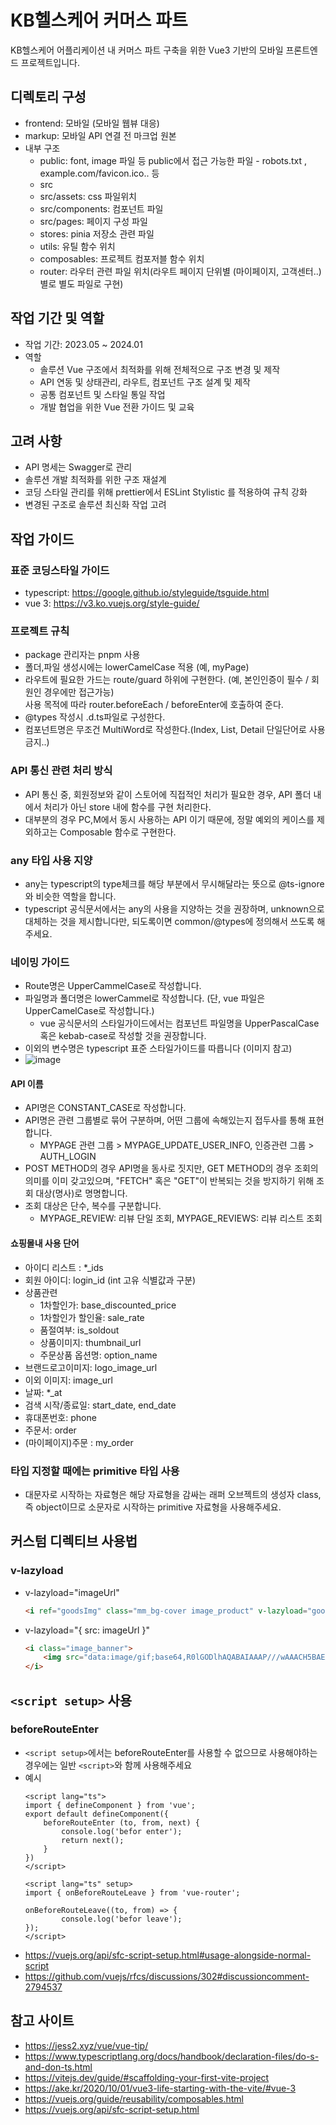 # KB헬스케어 커머스 파트
KB헬스케어 어플리케이션 내 커머스 파트 구축을 위한 Vue3 기반의 모바일 프론트엔드 프로젝트입니다.  
  
## 디렉토리 구성
+ frontend: 모바일 (모바일 웹뷰 대응)  
+ markup: 모바일 API 연결 전 마크업 원본  
+ 내부 구조
	- public: font, image 파일 등 public에서 접근 가능한 파일 - robots.txt , example.com/favicon.ico.. 등
	- src
	- src/assets: css 파일위치 
	- src/components: 컴포넌트 파일 
	- src/pages: 페이지 구성 파일 
	- stores: pinia 저장소 관련 파일
	- utils: 유틸 함수 위치 
	- composables: 프로젝트 컴포저블 함수 위치 
	- router: 라우터 관련 파일 위치(라우트 페이지 단위별 (마이페이지, 고객센터..) 별로 별도 파일로 구현)
  
## 작업 기간 및 역할
+ 작업 기간: 2023.05 ~ 2024.01  
+ 역할  
	- 솔루션 Vue 구조에서 최적화를 위해 전체적으로 구조 변경 및 제작  
	- API 연동 및 상태관리, 라우트, 컴포넌트 구조 설계 및 제작  
	- 공통 컴포넌트 및 스타일 통일 작업  
	- 개발 협업을 위한 Vue 전환 가이드 및 교육  

## 고려 사항  
+ API 명세는 Swagger로 관리  
+ 솔루션 개발 최적화를 위한 구조 재설계  
+ 코딩 스타일 관리를 위해 prettier에서 ESLint Stylistic 를 적용하여 규칙 강화  
+ 변경된 구조로 솔루션 최신화 작업 고려  
  
## 작업 가이드
### 표준 코딩스타일 가이드
+ typescript: https://google.github.io/styleguide/tsguide.html
+ vue 3: https://v3.ko.vuejs.org/style-guide/

### 프로젝트 규칙 
+ package 관리자는 pnpm 사용  
+ 폴더,파일 생성시에는 lowerCamelCase 적용 (예, myPage)  
+ 라우트에 필요한 가드는 route/guard 하위에 구현한다. (예, 본인인증이 필수 / 회원인 경우에만 접근가능)  
  사용 목적에 따라 router.beforeEach / beforeEnter에 호출하여 준다.  
+ @types 작성시 .d.ts파일로 구성한다.  
+ 컴포넌트명은 무조건 MultiWord로 작성한다.(Index, List, Detail 단일단어로 사용 금지..)  

### API 통신 관련 처리 방식
+ API 통신 중, 회원정보와 같이 스토어에 직접적인 처리가 필요한 경우, API 폴더 내에서 처리가 아닌 store 내에 함수를 구현 처리한다.
+ 대부분의 경우 PC,M에서 동시 사용하는 API 이기 때문에, 정말 예외의 케이스를 제외하고는 Composable 함수로 구현한다.

### any 타입 사용 지양
+ any는 typescript의 type체크를 해당 부분에서 무시해달라는 뜻으로 @ts-ignore 와 비슷한 역할을 합니다.
+ typescript 공식문서에서는 any의 사용을 지양하는 것을 권장하며, unknown으로 대체하는 것을 제시합니다만, 되도록이면 common/@types에 정의해서 쓰도록 해주세요.

### 네이밍 가이드
+ Route명은 UpperCammelCase로 작성합니다.
+ 파일명과 폴더명은 lowerCammel로 작성합니다. (단, vue 파일은 UpperCamelCase로 작성합니다.)
	- vue 공식문서의 스타일가이드에서는 컴포넌트 파일명을 UpperPascalCase 혹은 kebab-case로 작성할 것을 권장합니다.
+ 이외의 변수명은 typescript 표준 스타일가이드를 따릅니다 (이미지 참고)
+ ![image](https://user-images.githubusercontent.com/59054012/162377446-8abc01ac-0cf6-4dbb-96eb-f8cbb1751e11.png)

#### API 이름
+ API명은 CONSTANT_CASE로 작성합니다.
+ API명은 관련 그룹별로 묶어 구분하며, 어떤 그룹에 속해있는지 접두사를 통해 표현합니다.  
	- MYPAGE 관련 그룹 > MYPAGE_UPDATE_USER_INFO, 인증관련 그룹 > AUTH_LOGIN
+ POST METHOD의 경우 API명을 동사로 짓지만, GET METHOD의 경우 조회의 의미를 이미 갖고있으며, "FETCH" 혹은 "GET"이 반복되는 것을 방지하기 위해 조회 대상(명사)로 명명합니다.
+ 조회 대상은 단수, 복수를 구분합니다.  
	- MYPAGE_REVIEW: 리뷰 단일 조회, MYPAGE_REVIEWS: 리뷰 리스트 조회

#### 쇼핑몰내 사용 단어
+ 아이디 리스트 : *_ids
+ 회원 아이디: login_id (int 고유 식별값과 구분)
+ 상품관련
	- 1차할인가: base_discounted_price
	- 1차할인가 할인율: sale_rate
	- 품절여부: is_soldout
	- 상품이미지: thumbnail_url
	- 주문상품 옵션명: option_name
+ 브랜드로고이미지: logo_image_url
+ 이외 이미지: image_url
+ 날짜: *_at
+ 검색 시작/종료일: start_date, end_date
+ 휴대폰번호: phone 
+ 주문서: order
+ (마이페이지)주문 : my_order

### 타입 지정할 때에는 primitive 타입 사용
+ 대문자로 시작하는 자료형은 해당 자료형을 감싸는 래퍼 오브젝트의 생성자 class, 즉 object이므로 소문자로 시작하는 primitive 자료형을 사용해주세요.

## 커스텀 디렉티브 사용법
### v-lazyload
+ v-lazyload="imageUrl"
	```html
	<i ref="goodsImg" class="mm_bg-cover image_product" v-lazyload="goods.thumbnailUrl"></i>
	```
+ v-lazyload="{ src: imageUrl }"
	```html
	<i class="image_banner">
		<img src="data:image/gif;base64,R0lGODlhAQABAIAAAP///wAAACH5BAEAAAAALAAAAAABAAEAAAICRAEAOw==" v-lazyload="{ src: 'https://publish.mmonstar.co.kr/thenature/shop_2021/mobile/image/_sample/prod_category_banner.png' }" alt="이미지 대체텍스트">
	</i>
	```

## ```<script setup>``` 사용
### beforeRouteEnter
+ ```<script setup>```에서는 beforeRouteEnter를 사용할 수 없으므로 사용해야하는 경우에는 일반 ```<script>```와 함께 사용해주세요
+ 예시
	```vue
	<script lang="ts">
	import { defineComponent } from 'vue';
	export default defineComponent({
		beforeRouteEnter (to, from, next) {
			console.log('befor enter');
			return next();
		}
	})
	</script>

	<script lang="ts" setup>
	import { onBeforeRouteLeave } from 'vue-router';

	onBeforeRouteLeave((to, from) => {
			console.log('befor leave');
	});
	</script>
	```
+ https://vuejs.org/api/sfc-script-setup.html#usage-alongside-normal-script
+ https://github.com/vuejs/rfcs/discussions/302#discussioncomment-2794537


## 참고 사이트
+ https://jess2.xyz/vue/vue-tip/
+ https://www.typescriptlang.org/docs/handbook/declaration-files/do-s-and-don-ts.html
+ https://vitejs.dev/guide/#scaffolding-your-first-vite-project
+ https://ake.kr/2020/10/01/vue3-life-starting-with-the-vite/#vue-3
+ https://vuejs.org/guide/reusability/composables.html
+ https://vuejs.org/api/sfc-script-setup.html
